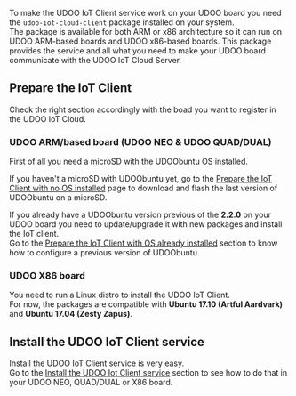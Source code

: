 To make the UDOO IoT Client service work on your UDOO board you need the `udoo-iot-cloud-client` package installed on your system.  
The package is available for both ARM or x86 architecture so it can run on UDOO ARM-based boards and UDOO x86-based boards.
This package provides the service and all what you need to make your UDOO board communicate with the UDOO IoT Cloud Server.

## Prepare the IoT Client

Check the right section accordingly with the boad you want to register in the UDOO IoT Cloud.

### UDOO ARM/based board (UDOO NEO & UDOO QUAD/DUAL)

First of all you need a microSD with the UDOObuntu OS installed.  

If you haven't a microSD with UDOObuntu yet, go to the [Prepare the IoT Client with no OS installed](!Prepare_the_IoT_Client_with_no_OS_installed) page to download and flash the last version of UDOObuntu on a microSD.

If you already have a UDOObuntu version previous of the **2.2.0** on your UDOO board you need to update/upgrade it with new packages and install the IoT client.  
Go to the [Prepare the IoT Client with OS already installed](!Prepare_the_IoT_Client_with_OS_already_installed) section to know how to configure a previous version of UDOObuntu.

### UDOO X86 board

You need to run a Linux distro to install the UDOO IoT Client.  
For now, the packages are compatible with **Ubuntu 17.10 (Artful Aardvark)** and **Ubuntu 17.04 (Zesty Zapus)**.


## Install the UDOO IoT Client service

Install the UDOO IoT Client service is very easy.  
Go to the [Install the UDOO Iot Client service](!Install_the_UDOO_Iot_Client_service) section to see how to do that in your UDOO NEO, QUAD/DUAL or X86 board.
